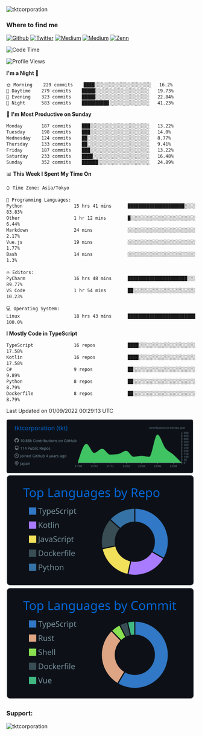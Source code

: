 <p align="left"> <img src="https://komarev.com/ghpvc/?username=tktcorporation&label=Profile%20views&color=0e75b6&style=flat" alt="tktcorporation" /> </p>

<h3>Where to find me</h3>
<p>
<a href="https://github.com/tktcorporation" target="_blank"><img alt="Github" src="https://img.shields.io/badge/GitHub-%2312100E.svg?&style=for-the-badge&logo=Github&logoColor=white" /></a>
<a href="https://twitter.com/tktcorporation" target="_blank"><img alt="Twitter" src="https://img.shields.io/badge/twitter-%231DA1F2.svg?&style=for-the-badge&logo=twitter&logoColor=white" /></a>
<a href="https://www.linkedin.com/in/tktcorporation" target="_blank"><img alt="Medium" src="https://img.shields.io/badge/linkdin-0a66c2.svg?&style=for-the-badge&logo=linkedin&logoColor=white" /></a>
<a href="https://qiita.com/tktcorporation" target="_blank"><img alt="Medium" src="https://img.shields.io/badge/qiita-55C500.svg?&style=for-the-badge&logo=qiita&logoColor=white" /></a>
<a href="https://zenn.dev/tktcorporation" target="_blank"><img alt="Zenn" src="https://img.shields.io/badge/Zenn-3EA8FF.svg?&style=for-the-badge&logo=Zenn&logoColor=white" /></a>
</p>
  
<!--START_SECTION:waka-->
![Code Time](http://img.shields.io/badge/Code%20Time-525%20hrs%2019%20mins-blue)

![Profile Views](http://img.shields.io/badge/Profile%20Views-1-blue)

**I'm a Night 🦉** 

```text
🌞 Morning    229 commits    ████░░░░░░░░░░░░░░░░░░░░░   16.2% 
🌆 Daytime    279 commits    █████░░░░░░░░░░░░░░░░░░░░   19.73% 
🌃 Evening    323 commits    █████░░░░░░░░░░░░░░░░░░░░   22.84% 
🌙 Night      583 commits    ██████████░░░░░░░░░░░░░░░   41.23%

```
📅 **I'm Most Productive on Sunday** 

```text
Monday       187 commits    ███░░░░░░░░░░░░░░░░░░░░░░   13.22% 
Tuesday      198 commits    ███░░░░░░░░░░░░░░░░░░░░░░   14.0% 
Wednesday    124 commits    ██░░░░░░░░░░░░░░░░░░░░░░░   8.77% 
Thursday     133 commits    ██░░░░░░░░░░░░░░░░░░░░░░░   9.41% 
Friday       187 commits    ███░░░░░░░░░░░░░░░░░░░░░░   13.22% 
Saturday     233 commits    ████░░░░░░░░░░░░░░░░░░░░░   16.48% 
Sunday       352 commits    ██████░░░░░░░░░░░░░░░░░░░   24.89%

```


📊 **This Week I Spent My Time On** 

```text
⌚︎ Time Zone: Asia/Tokyo

💬 Programming Languages: 
Python                   15 hrs 41 mins      █████████████████████░░░░   83.83% 
Other                    1 hr 12 mins        █░░░░░░░░░░░░░░░░░░░░░░░░   6.44% 
Markdown                 24 mins             ░░░░░░░░░░░░░░░░░░░░░░░░░   2.17% 
Vue.js                   19 mins             ░░░░░░░░░░░░░░░░░░░░░░░░░   1.77% 
Bash                     14 mins             ░░░░░░░░░░░░░░░░░░░░░░░░░   1.3%

🔥 Editors: 
PyCharm                  16 hrs 48 mins      ██████████████████████░░░   89.77% 
VS Code                  1 hr 54 mins        ██░░░░░░░░░░░░░░░░░░░░░░░   10.23%

💻 Operating System: 
Linux                    18 hrs 43 mins      █████████████████████████   100.0%

```

**I Mostly Code in TypeScript** 

```text
TypeScript               16 repos            ████░░░░░░░░░░░░░░░░░░░░░   17.58% 
Kotlin                   16 repos            ████░░░░░░░░░░░░░░░░░░░░░   17.58% 
C#                       9 repos             ██░░░░░░░░░░░░░░░░░░░░░░░   9.89% 
Python                   8 repos             ██░░░░░░░░░░░░░░░░░░░░░░░   8.79% 
Dockerfile               8 repos             ██░░░░░░░░░░░░░░░░░░░░░░░   8.79%

```



 Last Updated on 01/09/2022 00:29:13 UTC
<!--END_SECTION:waka-->

[![](https://raw.githubusercontent.com/tktcorporation/tktcorporation/master/profile-summary-card-output/github_dark/0-profile-details.svg)](https://github.com/vn7n24fzkq/github-profile-summary-cards)
[![](https://raw.githubusercontent.com/tktcorporation/tktcorporation/master/profile-summary-card-output/github_dark/1-repos-per-language.svg)](https://github.com/vn7n24fzkq/github-profile-summary-cards) [![](https://raw.githubusercontent.com/tktcorporation/tktcorporation/master/profile-summary-card-output/github_dark/2-most-commit-language.svg)](https://github.com/vn7n24fzkq/github-profile-summary-cards)

<h3 align="left">Support:</h3>
<p><a href="https://www.buymeacoffee.com/tktcorporation"> <img align="left" src="https://cdn.buymeacoffee.com/buttons/v2/default-yellow.png" height="50" width="210" alt="tktcorporation" /></a></p><br><br>
